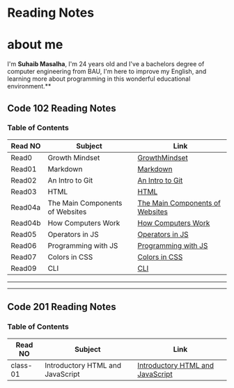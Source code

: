 

# Reading Notes 

# about me 
 I'm **Suhaib Masalha**, I'm 24 years old and I've a bachelors degree of computer engineering from BAU,  I'm here to improve my English, and learning more about programming in this wonderful educational environment.**



## Code 102 Reading Notes
### Table of Contents 

Read NO      | Subject   | Link
-------------|---------- |---------
Read0        | Growth Mindset           | [GrowthMindset](https://masalha-96.github.io/reading-notes/Code%20102/GrowthMindset)
Read01       | Markdown          | [Markdown](https://masalha-96.github.io/reading-notes/Code%20102/Read01)
Read02       |       An Intro to Git    | [An Intro to Git](https://masalha-96.github.io/reading-notes/Code%20102/Read02)
Read03       |    HTML       | [HTML](https://masalha-96.github.io/reading-notes/Code%20102/Read03)
Read04a      |      The Main Components of Websites     | [The Main Components of Websites](https://masalha-96.github.io/reading-notes/Code%20102/Read04a)
Read04b      |      How Computers Work     | [How Computers Work](https://masalha-96.github.io/reading-notes/Code%20102/Read04b)
Read05       |      Operators in JS      | [Operators in JS ](https://masalha-96.github.io/reading-notes/Code%20102/Read05)
Read06       |      Programming with JS     | [Programming with JS](https://masalha-96.github.io/reading-notes/Code%20102/Read06)
Read07       |     Colors in CSS      | [Colors in CSS](https://masalha-96.github.io/reading-notes/Code%20102/Read07)
Read09      |          CLI  | [CLI](https://masalha-96.github.io/reading-notes/Code%20102/Read09)


---
---



## Code 201 Reading Notes
### Table of Contents 

Read NO      | Subject   | Link
-------------|---------- |---------
class-01      | Introductory HTML and JavaScript           |  [ Introductory HTML and JavaScript](https://masalha-96.github.io/reading-notes/Code%20201/class-01)








	





